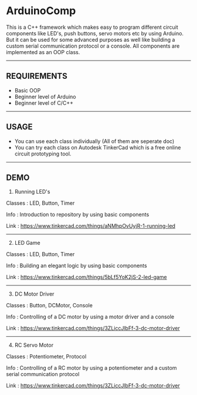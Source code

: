 # ArduinoComp
This is a C++ framework which makes easy to program different circuit components like LED's, push buttons, servo motors etc by using Arduino. But it can be used for some advanced purposes as well like building a custom serial communication protocol or a console. All components are implemented as an OOP class.

--------------------------------------------------
REQUIREMENTS
--------------------------------------------------

* Basic OOP
* Beginner level of Arduino
* Beginner level of C/C++

--------------------------------------------------
USAGE
--------------------------------------------------

* You can use each class individually (All of them are seperate doc)
* You can try each class on Autodesk TinkerCad which is a free online circuit prototyping tool.

--------------------------------------------------
DEMO
--------------------------------------------------

1. Running LED's

Classes       : LED, Button, Timer

Info          : Introduction to repository by using basic components

Link          : https://www.tinkercad.com/things/aNMhpOvUyjR-1-running-led

--------------------------------------------------

2. LED Game

Classes       : LED, Button, Timer

Info          : Building an elegant logic by using basic components

Link          : https://www.tinkercad.com/things/5bLf5YoK2jS-2-led-game

--------------------------------------------------

3. DC Motor Driver

Classes       : Button, DCMotor, Console

Info          : Controlling of a DC motor by using a motor driver and a console

Link          : https://www.tinkercad.com/things/3ZLiccJlbFf-3-dc-motor-driver

--------------------------------------------------

4. RC Servo Motor

Classes       : Potentiometer, Protocol

Info          : Controlling of a RC motor by using a potentiometer and a custom serial communication protocol

Link          : https://www.tinkercad.com/things/3ZLiccJlbFf-3-dc-motor-driver

